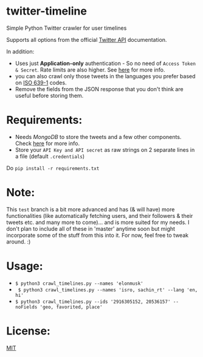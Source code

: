 # twitter-timeline
Simple Python Twitter crawler for user timelines

Supports all options from the official [Twitter API](https://dev.twitter.com/rest/reference/get/statuses/user_timeline) documentation.

In addition:
* Uses just **Application-only** authentication - So no need of `Access Token & Secret`. Rate limits are also higher. See [here](https://dev.twitter.com/oauth/application-only) for more info.
* you can also crawl only those tweets in the languages you prefer based on [ISO 639-1](https://en.wikipedia.org/wiki/List_of_ISO_639-1_codes) codes.
* Remove the fields from the JSON response that you don't think are useful before storing them.

# Requirements:
* Needs *MongoDB* to store the tweets and a few other components. Check [here](requirements.txt) for more info.
* Store your `API Key and API secret` as raw strings on 2 separate lines in a file (default `.credentials`)

 Do `pip install -r requirements.txt`


# Note:
This `test` branch is a bit more advanced and has (& will have) more functionalities (like automatically fetching users, and their followers & their tweets etc. and many more to come)... and is more suited for my needs. I don't plan to include all of these in 'master' anytime soon but might incorporate some of the stuff from this into it. For now, feel free to tweak around. :)


# Usage:
* ` $ python3 crawl_timelines.py --names 'elonmusk' `
* ` $ python3 crawl_timelines.py --names 'isro, sachin_rt' --lang 'en, hi'`
* ` $ python3 crawl_timelines.py --ids '2916305152, 20536157' --noFields 'geo, favorited, place' `

# License:

[MIT](LICENSE)

